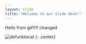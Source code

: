 ```yaml
---
layout: slide
title: "Welcome to our slide deck!"
---
```


Hello from git!!!!! changed

![defunktocat](https://octodex.github.com/images/defunktocat.png)
{: .center}
